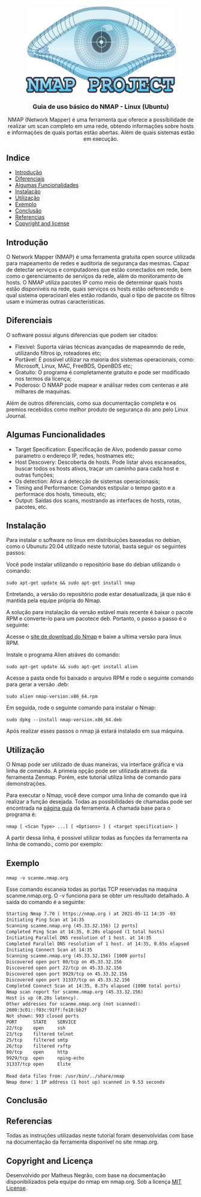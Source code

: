 <p align="center">
  <a href="https://nmap.org/">
    <img src="logo.png" alt="Logo" width=400 height=230>
  </a>
  <h3 align="center">Guia de uso básico do NMAP - Linux (Ubuntu)</h3>
  <p align="center">NMAP (Network Mapper) é uma ferramenta que oferece a possibilidade de realizar um scan completo em uma rede, obtendo informações sobre hosts e informações de quais portas estão abertas. Além de quais sistemas estão em execução.</p>
</p>

## Indice

- [Introdução](#Introdução)
- [Diferenciais](#Diferenciais)
- [Algumas Funcionalidades](#Algumas-Funcionalidades)
- [Instalação](#Instalação)
- [Utilização](#Utilização)
- [Exemplo](#Exemplo)
- [Conclusão](#Conclusão)
- [Referencias](#Referencias)
- [Copyright and license](#copyright-and-license)

## Introdução

O Network Mapper (NMAP) é uma ferramenta gratuita open source utilizada para mapeamento de redes e auditoria de segurança das mesmas. Capaz de detectar serviços e computadores que estão conectados em rede, bem como o gerenciamento de serviços da rede, além do monitoramento de hosts. O NMAP utiliza pacotes IP como meio de determinar quais hosts estão disponivéis na rede, quais serviços os hosts estão oeferecendo e qual sistema operacioanl eles estão rodando, qual o tipo de pacote os filtros usam e inúmeras outras caracteristicas.

## Diferenciais

O software possui alguns diferencias que podem ser citados:

- Flexivel: Suporta várias técnicas avançadas de mapeamndo de rede, utilizando filtros ip, roteadores etc;
- Portável: É possivel utilizar na maioria dos sistemas operacionais, como: Microsoft, Linux, MAC, FreeBDS, OpenBDS etc;
- Gratuito: O programa é completamente gratuito e pode ser modificado nos termos da licença;
- Poderoso: O NMAP pode mapear e análisar redes com centenas e até milhares de maquinas.

Além de outros diferenciais, como sua documentação completa e os premios recebidos como melhor produto de segurança do ano pelo Linux Journal.

## Algumas Funcionalidades

- Target Specification: Especificação de Alvo, podendo passar como parametro o endereço IP, redes, hostnames etc;
- Host Descovery: Descoberta de hosts. Pode listar alvos escaneados, buscar todos os hosts ativos, traçar um caminho para cada host e outras funções;
- Os detection: Ativa a detecção de sistemas operacionasis;
- Timing and Performance: Comandos estipular o tempo gasto e a performace dos hosts, timeouts, etc;
- Output: Saídas dos scans, mostrando as interfaces de hosts, rotas, pacotes, etc.

## Instalação

Para instalar o software no linux em distribuições baseadas no debian, como o Ubunutu 20.04 utilizado neste tutorial, basta seguir os seguintes passos:

Você pode instalar utilizando o repositório base do debian utilizando o comando:

`sudo apt-get update && sudo apt-get install nmap`

Entretando, a versão do repositório pode estar desatualizada, já que não é mantida pela equipe própria do Nmap.

A solução para instalação da versão estável mais recente é baixar o pacote RPM e converte-lo para um pacotece deb. Portanto, o passo a passo é o seguinte:

Acesse o [site de download do Nmap](https://nmap.org/download.html) e baixe a ultima versão para linux RPM.

Instale o programa Alien atráves do comando:

`sudo apt-get update && sudo apt-get install alien`

Acesse a pasta onde foi baixado o arquivo RPM e rode o seguinte comando para gerar a versão .deb:

`sudo alien nmap-version.x86_64.rpm`

Em seguida, rode o seguinte comando para instalar o Nmap:

`sudo dpkg --install nmap-version.x86_64.deb`

Após realizar esses passos o nmap já estará instalado em sua máquina.

## Utilização

O Nmap pode ser utilizado de duas maneiras, via interface gráfica e via linha de comando. A primeia opção pode ser utilizada através da ferramenta Zenmap. Porém, este tutorial utiliza linha de comando para demonstrações.

Para executar o Nmap, você deve compor uma linha de comando que irá realizar a função desejada. Todas as possibilidades de chamadas pode ser encontrada na [página guia](https://nmap.org/book/man.html#man-description) da ferramenta. A chamada base para o programa é:

`nmap [ <Scan Type> ...] [ <Options> ] { <target specification> }`

A partir dessa linha, é possivel utilizar todas as funções da ferramenta na linha de comando., como por exemplo:

## Exemplo

`nmap -v scanme.nmap.org`

Esse comando escaneia todas as portas TCP reservadas na maquina scanme.nmap.org. O -v funciona para se obter um resultado detalhado. A saída do comando é a seguinte:

```
Starting Nmap 7.70 ( https://nmap.org ) at 2021-05-11 14:35 -03
Initiating Ping Scan at 14:35
Scanning scanme.nmap.org (45.33.32.156) [2 ports]
Completed Ping Scan at 14:35, 0.20s elapsed (1 total hosts)
Initiating Parallel DNS resolution of 1 host. at 14:35
Completed Parallel DNS resolution of 1 host. at 14:35, 0.65s elapsed
Initiating Connect Scan at 14:35
Scanning scanme.nmap.org (45.33.32.156) [1000 ports]
Discovered open port 80/tcp on 45.33.32.156
Discovered open port 22/tcp on 45.33.32.156
Discovered open port 9929/tcp on 45.33.32.156
Discovered open port 31337/tcp on 45.33.32.156
Completed Connect Scan at 14:35, 8.37s elapsed (1000 total ports)
Nmap scan report for scanme.nmap.org (45.33.32.156)
Host is up (0.20s latency).
Other addresses for scanme.nmap.org (not scanned): 2600:3c01::f03c:91ff:fe18:bb2f
Not shown: 993 closed ports
PORT      STATE    SERVICE
22/tcp    open     ssh
23/tcp    filtered telnet
25/tcp    filtered smtp
26/tcp    filtered rsftp
80/tcp    open     http
9929/tcp  open     nping-echo
31337/tcp open     Elite

Read data files from: /usr/bin/../share/nmap
Nmap done: 1 IP address (1 host up) scanned in 9.53 seconds
```

## Conclusão


## Referencias

Todas as instruções utilizadas neste tutorial foram desenvolvidas com base na documentação da ferramenta disponivel no site nmap.org.

## Copyright and Licença

Desenvolvido por Matheus Negrão, com base na documentação disponibilizados pela equipe do nmap em nmap.org. Sob a licença [MIT License](https://reponame/blob/master/LICENSE).